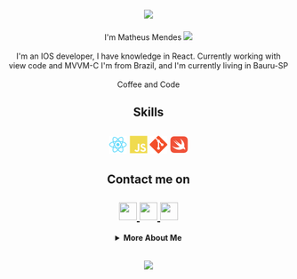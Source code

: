 <html>
   <body>
      <h2 align="center">
      <img src="https://github.com/rajput2107/rajput2107/blob/master/Assets/Developer.gif"/>
      </h2>
      <p align="center">
         I'm Matheus Mendes <img src="https://raw.githubusercontent.com/iampavangandhi/iampavangandhi/master/gifs/Hi.gif" width="30px">
         <br><br>
         I'm an IOS developer, I have knowledge in React. Currently working with view code and MVVM-C I'm from Brazil, and I'm currently living in Bauru-SP
         <br><br>
         Coffee and Code
         <br>
      </p>
       <h2 align="center">Skills</h2>
      <h2 align="center">
         <a>
         <img src="https://github.com/devicons/devicon/blob/master/icons/react/react-original.svg" width="32" height="32"/>
         </a>
         <a>
         <img src="https://github.com/devicons/devicon/blob/master/icons/javascript/javascript-plain.svg" width="32" height="32"/>
         </a>
         <a>
         <img src="https://github.com/devicons/devicon/blob/master/icons/git/git-plain.svg" width="32" height="32"/>
         </a>
         <a>
         <img src="https://github.com/devicons/devicon/blob/master/icons/swift/swift-original.svg" width="32" height="32"/>
         </a>
      </h2>
      <h2 align="center">Contact me on</h2>
      <h2 align="center">
         <a href="https://www.linkedin.com/in/matheusmendespp/" target="_blank">
         <img src="https://github.com/gauravghongde/social-icons/blob/master/PNG/Color/LinkedIN.png" width="32" height="32"/>
         </a>
         <a href="https://www.instagram.com/matheusmendespp" target="_blank">
         <img src="https://github.com/gauravghongde/social-icons/blob/master/PNG/Color/Instagram.png" width="32" height="32"/>
         </a>
         <a href="https://www.facebook.com/matheus.mendespedro" target="_blank">
         <img src="https://github.com/gauravghongde/social-icons/blob/master/PNG/Color/Facebook.png" width="32" height="32"/>
         </a>
      </h2>
      <details align="center">
         <summary><b>More About Me</b><br></summary>
            <div>
               <b>
                  <h3>My Stats</h3>
                  <a href="https://github.com/gauravghongde/github-readme-stats/actions">
                  <img alt="matheusmendesp's github stats" src="https://github-readme-stats-gaurav.vercel.app/api?username=matheusmendesp&show_icons=true&title_color=4078c0&icon_color=6cc644&text_color=333&bg_color=f5f5f5"/>
                  </a>
                  <h3>Recently I'm coding in...</h3>
                  <a href="https://codestats.net/users/matheusmendesp">
                  <img src="https://github-readme-stats.vercel.app/api/top-langs/?username=matheusmendesp&layout=compact" alt="Most Used Languages" />
                  </a>
                  <h3>My latest projects</h3>
                  <a href="https://github.com/matheusmendesp/dynamic-code">
                  <img align="middle" src="https://github-readme-stats.vercel.app/api/pin/?username=matheusmendesp&repo=dynamic-code" alt="dynamic-code" />
                  </a>
                  <a href="https://github.com/matheusmendesp/convertmymoney">
                  <img align="middle" src="https://github-readme-stats.vercel.app/api/pin/?username=matheusmendesp&repo=convertmymoney" alt="convertmymoney" />
                  </a>
               </b>
            </div>
      </details>
      <div>
         <h2 align="center">
            <a >
            <img src="https://code.matheusmendespp.dev/api?url=https://matheusmendespp.dev"/>
            </a>
         </h2>
      </div>
   </body>
</html>
